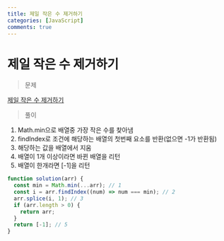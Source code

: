 ```yaml
---
title: 제일 작은 수 제거하기
categories: [JavaScript]
comments: true
---
```


# 제일 작은 수 제거하기

> 문제

[제일 작은 수 제거하기](https://programmers.co.kr/learn/courses/30/lessons/12935)

> 풀이

1. Math.min으로 배열중 가장 작은 수를 찾아냄
2. findIndex로 조건에 해당하는 배열의 첫번째 요소를 반환(없으면 -1가 반환됨)
3. 해당하는 값을 배열에서 지움
4. 배열이 1개 이상이라면 바뀐 배열을 리턴
5. 배열이 한개라면 [-1]을 리턴

```javascript
function solution(arr) {
  const min = Math.min(...arr); // 1
  const i = arr.findIndex((num) => num === min); // 2
  arr.splice(i, 1); // 3
  if (arr.length > 0) {
    return arr;
  }
  return [-1]; // 5
}
```
